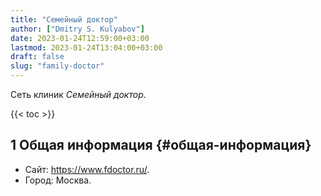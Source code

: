 ```yaml
---
title: "Семейный доктор"
author: ["Dmitry S. Kulyabov"]
date: 2023-01-24T12:59:00+03:00
lastmod: 2023-01-24T13:04:00+03:00
draft: false
slug: "family-doctor"
---
```


Сеть клиник _Семейный доктор_.

<!--more-->

{{< toc >}}


## <span class="section-num">1</span> Общая информация {#общая-информация}

-   Сайт: <https://www.fdoctor.ru/>.
-   Город: Москва.
